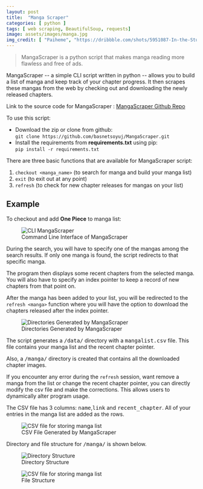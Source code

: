```yaml
---
layout: post
title:  "Manga Scraper"
categories: [ python ]
tags: [ web scraping, BeautifulSoup, requests]
image: assets/images/manga.jpg
img_credit: [ "Paiheme", "https://dribbble.com/shots/5951087-In-the-Studio" ]
---
```

> MangaScraper is a python script that makes manga reading more flawless and free of ads.

MangaScraper -- a simple CLI script written in python -- allows you to build a list of manga and keep track of your chapter progress. It then scrapes these mangas from the web by checking out and downloading the newly released chapters.

Link to the source code for MangaScraper : <a href="https://github.com/basnetsoyuj/MangaScraper">MangaScraper Github Repo</a>

To use this script:
* Download the zip or clone from github:<br />
```git clone https://github.com/basnetsoyuj/MangaScraper.git```
* Install the requirements from **requirements.txt** using pip:<br />
```pip install -r requirements.txt```

There are three basic functions that are available for MangaScraper script:
1. `checkout <manga_name>` (to search for manga and build your manga list)
1. `exit` (to exit out at any point)
1. `refresh` (to check for new chapter releases for mangas on your list)

## Example
To checkout and add **One Piece** to manga list:

<figure><img src="https://github.com/basnetsoyuj/MangaScraper/blob/master/images/MangaScraper.PNG?raw=true" alt="CLI MangaScraper"/><figcaption>Command Line Interface of MangaScraper</figcaption></figure>

During the search, you will have to specify one of the mangas among the search results. If only one manga is found, the script redirects to that specific manga.

The program then displays some recent chapters from the selected manga. You will also have to specify an index pointer to keep a record of new chapters from that point on.

After the manga has been added to your list, you will be redirected to the `refresh <manga>` function where you will have the option to download the chapters released after the index pointer.

<figure><img src="https://github.com/basnetsoyuj/MangaScraper/blob/master/images/MangaScraper1.PNG?raw=true" alt="Directories Generated by MangaScraper"/><figcaption>Directories Generated by MangaScraper</figcaption></figure>

The script generates a <samp>/data/</samp> directory with a <samp>mangalist.csv</samp> file. This file contains your manga list and the recent chapter pointer.

Also, a <samp>/manga/</samp> directory is created that contains all the downloaded chapter images.

If you encounter any error during the ```refresh``` session, want remove a manga from the list or change the recent chapter pointer, you can directly modify the csv file and make the corrections. This allows users to dynamically alter program usage.

The CSV file has 3 columns: <samp>name</samp>,<samp>link</samp> and <samp>recent_chapter</samp>. All of your entries in the manga list are added as the rows.<br />

<figure><img src="https://github.com/basnetsoyuj/MangaScraper/blob/master/images/MangaScraper2.PNG?raw=true" alt="CSV file for storing manga list"/><figcaption>CSV File Generated by MangaScraper</figcaption></figure>

Directory and file structure for <samp>/manga/</samp> is shown below.

<figure><img src="https://github.com/basnetsoyuj/MangaScraper/blob/master/images/MangaScraper3.PNG?raw=true" alt="Directory Structure"/><figcaption>Directory Structure</figcaption></figure><figure><img src="https://github.com/basnetsoyuj/MangaScraper/blob/master/images/MangaScraper4.PNG?raw=true" alt="CSV file for storing manga list"/><figcaption>File Structure</figcaption></figure>


<script>
	if(window.location.href.includes('?darkmode')){
		document.write('<link rel="stylesheet" href="{{site.baseurl}}/assets/css/railscasts.css">');}
	else{
		document.write('<link rel="stylesheet" href="{{site.baseurl}}/assets/css/github.css">');
	}
</script>
<script src="{{site.baseurl}}/assets/js/highlight.pack.js"></script>
<script>hljs.initHighlightingOnLoad();</script>